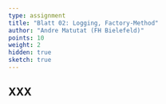 ```yaml
---
type: assignment
title: "Blatt 02: Logging, Factory-Method"
author: "Andre Matutat (FH Bielefeld)"
points: 10
weight: 2
hidden: true
sketch: true
---
```



## XXX
